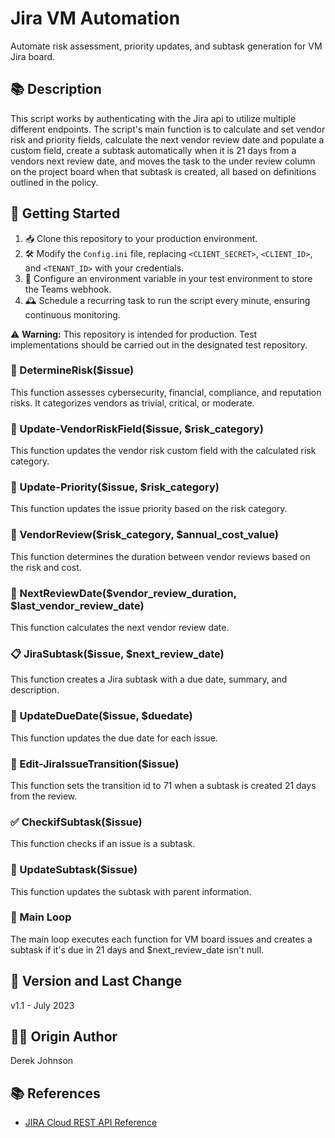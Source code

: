 # Jira VM Automation #

Automate risk assessment, priority updates, and subtask generation for VM Jira board.

## 📚 Description

This script works by authenticating with the Jira api to utilize multiple different endpoints. The script's main function is to calculate and set vendor risk and priority fields, calculate the next vendor review date and populate a custom field, create a subtask automatically when it is 21 days from a vendors next review date, and moves the task to the under review column on the project board when that subtask is created, all based on definitions outlined in the policy.

## 🚀 Getting Started

1. 📥 Clone this repository to your production environment.
2. 🛠 Modify the `Config.ini` file, replacing `<CLIENT_SECRET>`, `<CLIENT_ID>`, and `<TENANT_ID>` with your credentials.
3. 🧩 Configure an environment variable in your test environment to store the Teams webhook.
4. 🕰 Schedule a recurring task to run the script every minute, ensuring continuous monitoring.

⚠️ **Warning:** This repository is intended for production. Test implementations should be carried out in the designated test repository.

### 📄 DetermineRisk($issue) ###

This function assesses cybersecurity, financial, compliance, and reputation risks. It categorizes vendors as trivial, critical, or moderate.

### 🔄 Update-VendorRiskField($issue, $risk_category) ###

This function updates the vendor risk custom field with the calculated risk category.

### 🔄 Update-Priority($issue, $risk_category) ###

This function updates the issue priority based on the risk category.

### 📆 VendorReview($risk_category, $annual_cost_value) ###

This function determines the duration between vendor reviews based on the risk and cost.

### 📅 NextReviewDate($vendor_review_duration, $last_vendor_review_date) ###

This function calculates the next vendor review date.

### 📋 JiraSubtask($issue, $next_review_date) ###

This function creates a Jira subtask with a due date, summary, and description.

### 📆 UpdateDueDate($issue, $duedate) ###

This function updates the due date for each issue.

### 🔄 Edit-JiraIssueTransition($issue) ###

This function sets the transition id to 71 when a subtask is created 21 days from the review.

### ✅ CheckifSubtask($issue) ###

This function checks if an issue is a subtask.

### 🔄 UpdateSubtask($issue) ###

This function updates the subtask with parent information.

### 🔄 Main Loop ###

The main loop executes each function for VM board issues and creates a subtask if it's due in 21 days and $next_review_date isn't null.

## 📜 Version and Last Change ##
v1.1 - July 2023

## 🧙‍♂️ Origin Author ##
Derek Johnson

## 📚 References ##

* [JIRA Cloud REST API Reference](https://docs.atlassian.com/software/jira/docs/api/REST/1000.824.0/#:~:text=JIRA%20Cloud%20REST%20API%20Reference%201%20Getting%20started,methods%20...%208%20Experimental%20methods%20...%20More%20items)

